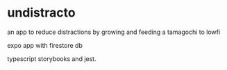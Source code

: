 # undistracto
an app to reduce distractions by growing and feeding a tamagochi to lowfi

expo app with firestore db

typescript storybooks and jest.
